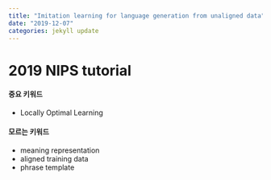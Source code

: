 ```yaml
---
title: "Imitation learning for language generation from unaligned data"
date: "2019-12-07"
categories: jekyll update
---
```


# 2019 NIPS tutorial 

#### 중요 키워드
* Locally Optimal Learning


#### 모르는 키워드
* meaning representation 
* aligned training data
* phrase template